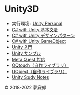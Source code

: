 # Unity3D

* 実行環境 : [Unity Personal](https://store.unity.com/ja/products/unity-personal?_ga=2.202349265.1394476263.1522127300-1125506677.1522127300) 
* [C# with Unity 基本文法](https://github.com/mubirou/HelloWorld/blob/master/languages/C%23Unity/C%23Unity_reference.md)
* [C# with Unity デザインパターン](https://github.com/mubirou/HelloWorld/blob/master/languages/C%23Unity/C%23Unity_pattern.md)
* [C# with Unity GameObject](https://github.com/mubirou/Unity/tree/master/examples)
* [Unity 入門](https://github.com/mubirou/Unity/tree/master/introduction)
* [Unity サンプル](https://github.com/mubirou/Unity/tree/master/sample)
* [Meta Quest 対応](https://github.com/mubirou/Unity/tree/master/metaquest)
* [OQtouch（自作ライブラリ）](https://github.com/mubirou/Unity/tree/master/oqtouch)
* [UObject（自作ライブラリ）](https://github.com/mubirou/Unity/tree/master/uobject)
* [Unity Study Notes](https://github.com/mubirou/Unity/tree/master/study-notes)

© 2018-2022 夢寐郎
